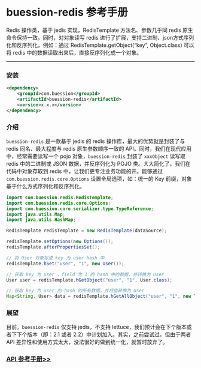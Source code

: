 # buession-redis 参考手册


Redis 操作类，基于 jedis 实现，RedisTemplate 方法名、参数几乎同 redis 原生命令保持一致。同时，对对象读写 redis 进行了扩展，支持二进制、json方式序列化和反序列化，例如：通过 RedisTemplate.getObject(“key”, Object.class) 可以将 redis 中的数据读取出来后，直接反序列化成一个对象。


---


### 安装

```xml
<dependency>
    <groupId>com.buession</groupId>
    <artifactId>buession-redis</artifactId>
    <version>x.x.x</version>
</dependency>
```


### 介绍

`buession-redis` 是一款基于 jedis 的 redis 操作库，最大的优势就是封装了与 redis 同名、最大程度与 redis 原生参数顺序一致的 API。同时，我们在现代应用中，经常需要读写一个 pojo 对象，`buession-redis` 封装了 `xxxObject` 读写取 redis 中的二进制或 JSON 数据，并反序列化为 POJO 类。大大简化了，我们在代码中对象存取到 redis 中，让我们更专注业务功能的开。能够通过 `com.buession.redis.core.Options` 设置全局选项，如：统一的 Key 前缀，对象基于什么方式序列化和反序列化。


```java
import com.buession.redis.RedisTemplate;
import com.buession.redis.core.Options;
import com.buession.core.serializer.type.TypeReference;
import java.utils.Map;
import java.utils.HashMap;

RedisTemplate redisTemplate = new RedisTemplate(dataSource);

redisTemplate.setOptions(new Options());
redisTemplate.afterPropertiesSet();

// 将 User 对象写进 key 为 user hash 中
redisTemplate.hSet("user", "1", new User());

// 获取 key 为 user ，field 为 1 的 hash 中的数据，并转换为 User
User user = redisTemplate.hGetObject("user", "1", User.class);

// 获取 key 为 user 的 hash 的所有数据，并将值转换为 User
Map<String, User> data = redisTemplate.hGetAllObject("user", "1", new TypeReference<HashMap<String, User>>{});
```


### 展望

目前，`buession-redis` 仅支持 jedis，不支持 lettuce，我们预计会在下个版本或者下下个版本（即：2.1 或者 2.2）中计划加入。其实，之前尝试过，但由于两者 API 差异性和使用方式太大，没法很好的做到统一化，就暂时放弃了。


### [API 参考手册>>](https://javadoc.io/static/com.buession/buession-redis/2.0.2/)